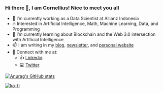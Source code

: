 ### Hi there 👋, I am Cornellius! Nice to meet you all

- 🔭 I’m currently working as a Data Scientist at Allianz Indonesia
- 🔥 Interested in Artificial Intelligence, Math, Machine Learning, Data, and Programming
- 🌱 I’m currently learning about Blockchain and the Web 3.0 intersection with Artificial Intelligence
- 📫 I am writing in my [blog](https://cornelliusyudhawijaya.medium.com/), [newsletter](https://cornellius.substack.com/), and [personal website](http://cornelliusyudhawijaya.com/)
- 💬 Connect with me at:
  - 👍 [Linkedin](https://www.linkedin.com/in/cornellius-yudha-wijaya/)
  - 💻 [Twitter](https://twitter.com/CornelliusYW) 
  
[![Anurag's GitHub stats](https://github-readme-stats.vercel.app/api?username=cornelliusyudhawijaya)](https://github.com/cornelliusyudhawijaya/github-readme-stats)

[![ko-fi](https://ko-fi.com/img/githubbutton_sm.svg)](https://ko-fi.com/M4M273WKC)
<!--
**cornelliusyudhawijaya/cornelliusyudhawijaya** is a ✨ _special_ ✨ repository because its `README.md` (this file) appears on your GitHub profile.

Here are some ideas to get you started:

- 🔭 I’m currently working on ...
- 🌱 I’m currently learning ...
- 👯 I’m looking to collaborate on ...
- 🤔 I’m looking for help with ...
- 💬 Ask me about ...
- 📫 How to reach me: ...
- 😄 Pronouns: ...
- ⚡ Fun fact: ...
-->
